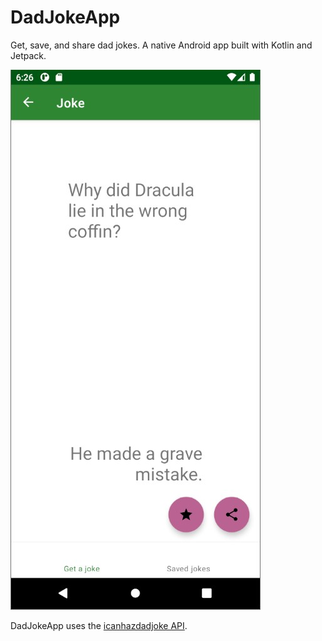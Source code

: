 # DadJokeApp

Get, save, and share dad jokes. A native Android app built with Kotlin and Jetpack.

![Screenshot of the app](./doc/assets/Joke_Screenshot.jpg)

 DadJokeApp uses the [icanhazdadjoke API](https://icanhazdadjoke.com/api).
